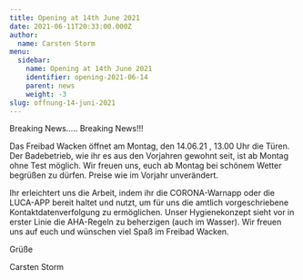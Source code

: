 ```yaml
---
title: Opening at 14th June 2021
date: 2021-06-11T20:33:00.000Z
author:
  name: Carsten Storm
menu:
  sidebar:
    name: Opening at 14th June 2021
    identifier: opening-2021-06-14
    parent: news
    weight: -3
slug: offnung-14-juni-2021
---
```


Breaking News..... Breaking News!!!

Das Freibad Wacken öffnet am Montag, den 14.06.21 , 13.00 Uhr die Türen.
Der Badebetrieb, wie ihr es aus den Vorjahren gewohnt seit, ist ab Montag ohne Test möglich.
Wir freuen uns, euch ab Montag bei schönem Wetter begrüßen zu dürfen.
Preise wie im Vorjahr unverändert.

Ihr erleichtert uns die Arbeit, indem ihr die CORONA-Warnapp oder die LUCA-APP bereit haltet und nutzt, um für uns die amtlich vorgeschriebene Kontaktdatenverfolgung zu ermöglichen.
Unser Hygienekonzept sieht vor in erster Linie die AHA-Regeln zu beherzigen (auch im Wasser).
Wir freuen uns auf euch und wünschen viel Spaß im Freibad Wacken.

Grüße

Carsten Storm
